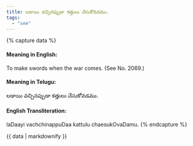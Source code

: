 ```yaml
---
title: లడాయి వచ్చినప్పుడా కత్తులు చేసుకోవడము.
tags:
  - "see"
---
```


{% capture data %}
#### Meaning in English:
To make swords when the war comes.
(See No. 2069.)

#### Meaning in Telugu:
లడాయి వచ్చినప్పుడా కత్తులు చేసుకోవడము.

#### English Transliteration:
laDaayi vachchinappuDaa kattulu chaesukOvaDamu.
{% endcapture %}

<div class="notice">{{ data | markdownify }}</div>

